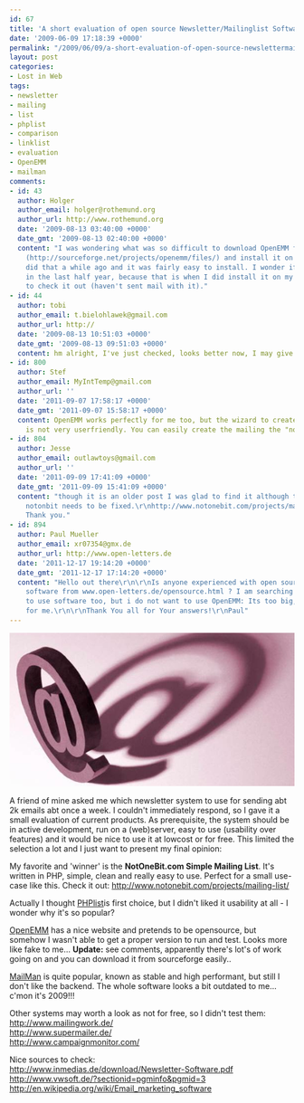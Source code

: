```yaml
---
id: 67
title: 'A short evaluation of open source Newsletter/Mailinglist Software '
date: '2009-06-09 17:18:39 +0000'
permalink: "/2009/06/09/a-short-evaluation-of-open-source-newslettermailinglist-software/"
layout: post
categories:
- Lost in Web
tags:
- newsletter
- mailing
- list
- phplist
- comparison
- linklist
- evaluation
- OpenEMM
- mailman
comments:
- id: 43
  author: Holger
  author_email: holger@rothemund.org
  author_url: http://www.rothemund.org
  date: '2009-08-13 03:40:00 +0000'
  date_gmt: '2009-08-13 02:40:00 +0000'
  content: "I was wondering what was so difficult to download OpenEMM from sourceforge
    (http://sourceforge.net/projects/openemm/files/) and install it on a web server?\r\n\r\nI
    did that a while ago and it was fairly easy to install. I wonder if this has changed
    in the last half year, because that is when I did install it on my local webserver
    to check it out (haven't sent mail with it)."
- id: 44
  author: tobi
  author_email: t.bielohlawek@gmail.com
  author_url: http://
  date: '2009-08-13 10:51:03 +0000'
  date_gmt: '2009-08-13 09:51:03 +0000'
  content: hm alright, I've just checked, looks better now, I may give it a try again..
- id: 800
  author: Stef
  author_email: MyIntTemp@gmail.com
  author_url: ''
  date: '2011-09-07 17:58:17 +0000'
  date_gmt: '2011-09-07 15:58:17 +0000'
  content: OpenEMM works perfectly for me too, but the wizard to create a new mailing
    is not very userfriendly. You can easily create the mailing the "normal" way.
- id: 804
  author: Jesse
  author_email: outlawtoys@gmail.com
  author_url: ''
  date: '2011-09-09 17:41:09 +0000'
  date_gmt: '2011-09-09 15:41:09 +0000'
  content: "though it is an older post I was glad to find it although the link to
    notonbit needs to be fixed.\r\nhttp://www.notonebit.com/projects/mailing-list/\r\n\r\n
    Thank you."
- id: 894
  author: Paul Mueller
  author_email: xr07354@gmx.de
  author_url: http://www.open-letters.de
  date: '2011-12-17 19:14:20 +0000'
  date_gmt: '2011-12-17 17:14:20 +0000'
  content: "Hello out there\r\n\r\nIs anyone experienced with open source newsletter
    software from www.open-letters.de/opensource.html ? I am searching for an easy
    to use software too, but i do not want to use OpenEMM: Its too big, to complicated
    for me.\r\n\r\nThank You all for Your answers!\r\nPaul"
---
```

![at_sign](/files/2009/06/at_sign.png)

A friend of mine asked me which newsletter system to use for sending abt 2k emails abt once a week. I couldn't immediately respond, so I gave it a small evaluation of current products. As prerequisite, the system should be in active development, run on a (web)server, easy to use (usability over features) and it would be nice to use it at lowcost or for free. This limited the selection a lot and I just want to present my final opinion:

My favorite and 'winner' is the **NotOneBit.com Simple Mailing List**. It's written in PHP, simple, clean and really easy to use. Perfect for a small use-case like this. Check it out: <http://www.notonebit.com/projects/mailing-list/>

Actually I thought [PHPlist](http://www.phplist.com/details)is first choice, but I didn't liked it usability at all - I wonder why it's so popular?

[OpenEMM](http://www.openemm.org/) has a nice website and pretends to be opensource, but somehow I wasn't able to get a proper version to run and test. Looks more like fake to me... **Update:** see comments, apparently there's lot's of work going on and you can download it from sourceforge easily..

[MailMan](http://www.gnu.org/software/mailman/index.html) is quite popular, known as stable and high performant, but still I don't like the backend. The whole software looks a bit outdated to me... c'mon it's 2009!!!

Other systems may worth a look as not for free, so I didn't test them:  
<http://www.mailingwork.de/>  
<http://www.supermailer.de/>  
<http://www.campaignmonitor.com/>

Nice sources to check:  
<http://www.inmedias.de/download/Newsletter-Software.pdf>  
<http://www.vwsoft.de/?sectionid=pgminfo&pgmid=3>  
<http://en.wikipedia.org/wiki/Email_marketing_software>